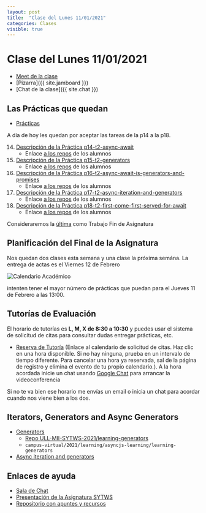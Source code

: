 ```yaml
---
layout: post
title:  "Clase del Lunes 11/01/2021"
categories: Clases
visible: true
---
```


# Clase del Lunes 11/01/2021

* [Meet de la clase]({{site.meet}})
* [Pizarra]({{ site.jamboard }})
* [Chat de la clase]({{ site.chat }})

## Las Prácticas que quedan

* [Prácticas]({{site.baseurl}}/practicas)

A día de hoy les quedan por aceptar las tareas de la p14 a la p18. 

<ol start="14">
  <li> <a href="/practicas/p14-t2-async-await.html">Descripción de la Práctica p14-t2-async-await</a>
  <ul><li> Enlace <a href="https://classroom.github.com/classrooms/68184806-ull-mii-sytws-2021/assignments/p14-t2-async-await" target="_blank">a los repos</a>  de los alumnos</li></ul>
  </li><li> 
  <a href="/practicas/p15-t2-generators.html">Descripción de la Práctica p15-t2-generators</a>
  <ul><li> Enlace <a href="https://classroom.github.com/classrooms/68184806-ull-mii-sytws-2021/assignments/p15-t2-generators" target="_blank">a los repos</a>  de los alumnos</li></ul>
</li><li> 
  <a href="/practicas/p16-t2-async-await-is-generators-and-promises.html">Descripción de la Práctica p16-t2-async-await-is-generators-and-promises</a>
  <ul><li> Enlace <a href="https://classroom.github.com/classrooms/68184806-ull-mii-sytws-2021/assignments/p16-t2-async-await-is-generators-and-promises" target="_blank">a los repos</a>  de los alumnos</li></ul>
</li><li> 
  <a href="/practicas/p17-t2-async-iteration-and-generators.html">Descripción de la Práctica p17-t2-async-iteration-and-generators</a>
  <ul><li> Enlace <a href="https://classroom.github.com/classrooms/68184806-ull-mii-sytws-2021/assignments/p17-t2-async-iteration-and-generators" target="_blank">a los repos</a>  de los alumnos</li></ul>
</li><li> 
  <a href="/practicas/p18-t2-first-come-first-served-for-await.html">Descripción de la Práctica p18-t2-first-come-first-served-for-await</a>
  <ul><li> Enlace <a href="https://classroom.github.com/classrooms/68184806-ull-mii-sytws-2021/assignments/p18-t2-first-come-first-served-for-await" target="_blank">a los repos</a>  de los alumnos</li></ul>
</li></ol>

Consideraremos la <a href="https://classroom.github.com/classrooms/68184806-ull-mii-sytws-2021/assignments/p18-t2-first-come-first-served-for-await" target="_blank">última</a> como Trabajo Fin de Asignatura


## Planificación del Final de la Asignatura

Nos quedan dos clases esta semana y una clase la próxima semána. La entrega de actas es el Viernes 12 de Febrero

![Calendario Académico](https://www.ull.es/estudios-docencia/wp-content/uploads/sites/7/2020/07/calendarios-2020-21.jpg) 

intenten tener el mayor número de prácticas que puedan para el Jueves 11 de Febrero a las 13:00. 

## Tutorías de Evaluación

El horario de tutorías es **L, M, X de 8:30 a 10:30** y puedes usar el sistema de solicitud de citas para consultar dudas entregar prácticas, etc.

* <a href="https://calendar.google.com/calendar/u/0/selfsched?sstoken=UUd1YlJSLURtcE5JfGRlZmF1bHR8ZmNiMWNmMTE4MjNjNzk1MWQwZGQyYTI4ZjZjYjZjY2E" target="_blank">Reserva de Tutoría</a>  (Enlace al calendario de solicitud de citas. Haz clic en una hora disponible. Si no hay ninguna, prueba en un intervalo de tiempo diferente. Para cancelar una hora ya reservada, sal de la página de registro y elimina el evento de tu propio calendario.).
A la hora acordada inicie un chat usando <a href="https://chat.google.com" target="_blank">Google Chat</a> para arrancar la videoconferencia

Si no te va bien ese horario me envías un email o inicia un chat para acordar cuando nos viene bien a los dos.

## Iterators, Generators and Async Generators

* [Generators](https://javascript.info/generators)
  - [Repo ULL-MII-SYTWS-2021/learning-generators](https://github.com/ULL-MII-SYTWS-2021/learning-generators)
  - `campus-virtual/2021/learning/asyncjs-learning/learning-generators`
* [Async iteration and generators](https://javascript.info/async-iterators-generators)

## Enlaces de ayuda

* [Sala de Chat](https://chat.google.com/u/1/room/AAAAp18fCE8)
* [Presentación de la Asignatura SYTWS]({{site.baseurl}}/tema0-presentacion/)
* [Repositorio con apuntes y recursos]({{site.books_shared}})   
